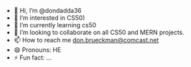 - 👋 Hi, I’m @dondadda36
- 👀 I’m interested in CS50)
- 🌱 I’m currently learning cs50
- 💞️ I’m looking to collaborate on all CS50 and MERN projects.
- 📫 How to reach me don.brueckman@comcast.net
- 😄 Pronouns: HE
- ⚡ Fun fact: ...

<!---
dondadda36/dondadda36 is a ✨ special ✨ repository because its `README.md` (this file) appears on your GitHub profile.
You can click the Preview link to take a look at your changes.
--->
